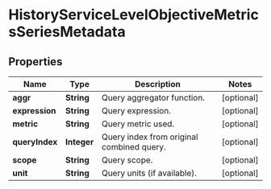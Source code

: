 

# HistoryServiceLevelObjectiveMetricsSeriesMetadata

## Properties

Name | Type | Description | Notes
------------ | ------------- | ------------- | -------------
**aggr** | **String** | Query aggregator function. |  [optional]
**expression** | **String** | Query expression. |  [optional]
**metric** | **String** | Query metric used. |  [optional]
**queryIndex** | **Integer** | Query index from original combined query. |  [optional]
**scope** | **String** | Query scope. |  [optional]
**unit** | **String** | Query units (if available). |  [optional]



